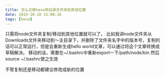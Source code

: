 ```yaml
---
title: 怎么迁移hexo网站源文件夹到其他位置
date: 2019-10-18 15:08:16
tags: [hexo]
---
```

只需将node文件夹复制/移动到其他位置就可以了。
比如我讲node文件夹从Downloads文件夹移动到～主目录下，并删除了文件夹名字中的版本号，复制的话可以正常运行，但是会重新生成hello world文章，可以通过将这个文章转换成草稿解决。
移动的话，需要在~/.bashrc中重新export一下/path/node/bin
然后source ~/.bashrc使之生效

不管复制还是移动都建议修改成新的位置

